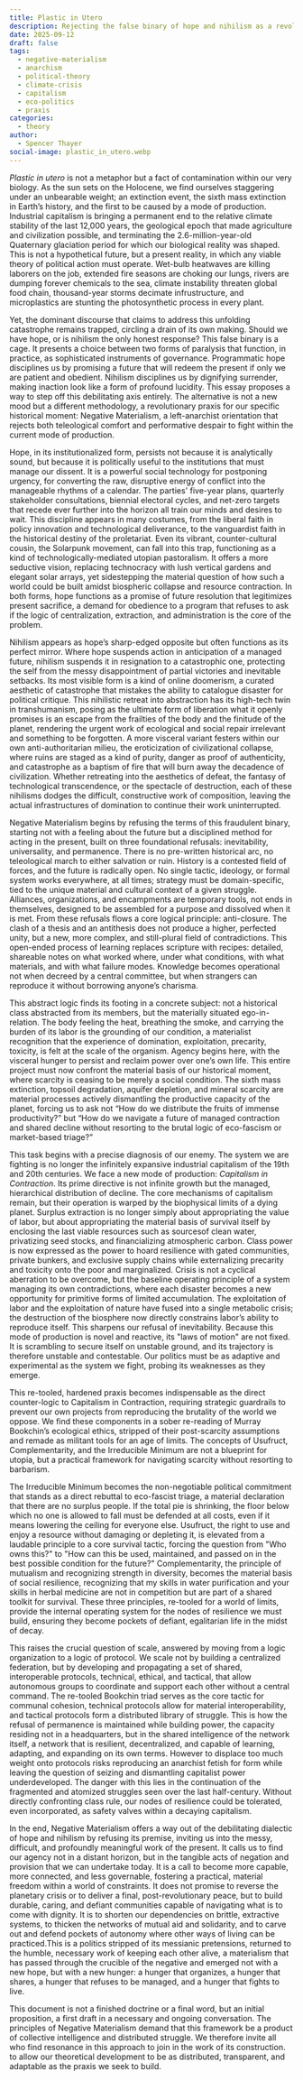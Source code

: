```yaml
---
title: Plastic in Utero
description: Rejecting the false binary of hope and nihilism as a revolutionary praxis for an age of ecological collapse
date: 2025-09-12
draft: false
tags:
  - negative-materialism
  - anarchism
  - political-theory
  - climate-crisis
  - capitalism
  - eco-politics
  - praxis
categories:
  - theory
author:
  - Spencer Thayer
social-image: plastic_in_utero.webp
---
```

_Plastic in utero_ is not a metaphor but a fact of contamination within our very biology. As the sun sets on the Holocene, we find ourselves staggering under an unbearable weight; an extinction event, the sixth mass extinction in Earth’s history, and the first to be caused by a mode of production. Industrial capitalism is bringing a permanent end to the relative climate stability of the last 12,000 years, the geological epoch that made agriculture and civilization possible, and terminating the 2.6-million-year-old Quaternary glaciation period for which our biological reality was shaped. This is not a hypothetical future, but a present reality, in which any viable theory of political action must operate. Wet-bulb heatwaves are killing laborers on the job, extended fire seasons are choking our lungs, rivers are dumping forever chemicals to the sea, climate instability threaten global food chain, thousand-year storms decimate infrustructure, and microplastics are stunting the photosynthetic process in every plant.

Yet, the dominant discourse that claims to address this unfolding catastrophe remains trapped, circling a drain of its own making. Should we have hope, or is nihilism the only honest response? This false binary is a cage. It presents a choice between two forms of paralysis that function, in practice, as sophisticated instruments of governance. Programmatic hope disciplines us by promising a future that will redeem the present if only we are patient and obedient. Nihilism disciplines us by dignifying surrender, making inaction look like a form of profound lucidity. This essay proposes a way to step off this debilitating axis entirely. The alternative is not a new mood but a different methodology, a revolutionary praxis for our specific historical moment: Negative Materialism, a left-anarchist orientation that rejects both teleological comfort and performative despair to fight within the current mode of production.

Hope, in its institutionalized form, persists not because it is analytically sound, but because it is politically useful to the institutions that must manage our dissent. It is a powerful social technology for postponing urgency, for converting the raw, disruptive energy of conflict into the manageable rhythms of a calendar. The parties' five-year plans, quarterly stakeholder consultations, biennial electoral cycles, and net-zero targets that recede ever further into the horizon all train our minds and desires to wait. This discipline appears in many costumes, from the liberal faith in policy innovation and technological deliverance, to the vanguardist faith in the historical destiny of the proletariat. Even its vibrant, counter-cultural cousin, the Solarpunk movement, can fall into this trap, functioning as a kind of technologically-mediated utopian pastoralism. It offers a more seductive vision, replacing technocracy with lush vertical gardens and elegant solar arrays, yet sidestepping the material question of how such a world could be built amidst biospheric collapse and resource contraction. In both forms, hope functions as a promise of future resolution that legitimizes present sacrifice, a demand for obedience to a program that refuses to ask if the logic of centralization, extraction, and administration is the core of the problem.

Nihilism appears as hope’s sharp-edged opposite but often functions as its perfect mirror. Where hope suspends action in anticipation of a managed future, nihilism suspends it in resignation to a catastrophic one, protecting the self from the messy disappointment of partial victories and inevitable setbacks. Its most visible form is a kind of online doomerism, a curated aesthetic of catastrophe that mistakes the ability to catalogue disaster for political critique. This nihilistic retreat into abstraction has its high-tech twin in transhumanism, posing as the ultimate form of liberation what it openly promises is an escape from the frailties of the body and the finitude of the planet, rendering the urgent work of ecological and social repair irrelevant and something to be forgotten. A more visceral variant festers within our own anti-authoritarian milieu, the eroticization of civilizational collapse, where ruins are staged as a kind of purity, danger as proof of authenticity, and catastrophe as a baptism of fire that will burn away the decadence of civilization. Whether retreating into the aesthetics of defeat, the fantasy of technological transcendence, or the spectacle of destruction, each of these nihilisms dodges the difficult, constructive work of composition, leaving the actual infrastructures of domination to continue their work uninterrupted.

Negative Materialism begins by refusing the terms of this fraudulent binary, starting not with a feeling about the future but a disciplined method for acting in the present, built on three foundational refusals: inevitability, universality, and permanence. There is no pre-written historical arc, no teleological march to either salvation or ruin. History is a contested field of forces, and the future is radically open. No single tactic, ideology, or formal system works everywhere, at all times; strategy must be domain-specific, tied to the unique material and cultural context of a given struggle. Alliances, organizations, and encampments are temporary tools, not ends in themselves, designed to be assembled for a purpose and dissolved when it is met. From these refusals flows a core logical principle: anti-closure. The clash of a thesis and an antithesis does not produce a higher, perfected unity, but a new, more complex, and still-plural field of contradictions. This open-ended process of learning replaces scripture with recipes: detailed, shareable notes on what worked where, under what conditions, with what materials, and with what failure modes. Knowledge becomes operational not when decreed by a central committee, but when strangers can reproduce it without borrowing anyone’s charisma.

This abstract logic finds its footing in a concrete subject: not a historical class abstracted from its members, but the materially situated ego-in-relation. The body feeling the heat, breathing the smoke, and carrying the burden of its labor is the grounding of our condition, a materialist recognition that the experience of domination, exploitation, precarity, toxicity, is felt at the scale of the organism. Agency begins here, with the visceral hunger to persist and reclaim power over one’s own life. This entire project must now confront the material basis of our historical moment, where scarcity is ceasing to be merely a social condition. The sixth mass extinction, topsoil degradation, aquifer depletion, and mineral scarcity are material processes actively dismantling the productive capacity of the planet, forcing us to ask not “How do we distribute the fruits of immense productivity?” but “How do we navigate a future of managed contraction and shared decline without resorting to the brutal logic of eco-fascism or market-based triage?”

This task begins with a precise diagnosis of our enemy. The system we are fighting is no longer the infinitely expansive industrial capitalism of the 19th and 20th centuries. We face a new mode of production: _Capitalism in Contraction_. Its prime directive is not infinite growth but the managed, hierarchical distribution of decline. The core mechanisms of capitalism remain, but their operation is warped by the biophysical limits of a dying planet. Surplus extraction is no longer simply about appropriating the value of labor, but about appropriating the material basis of survival itself by enclosing the last viable resources such as sourcesof clean water, privatizing seed stocks, and financializing atmospheric carbon. Class power is now expressed as the power to hoard resilience with gated communities, private bunkers, and exclusive supply chains while externalizing precarity and toxicity onto the poor and marginalized. Crisis is not a cyclical aberration to be overcome, but the baseline operating principle of a system managing its own contradictions, where each disaster becomes a new opportunity for primitive forms of limited accumulation. The exploitation of labor and the exploitation of nature have fused into a single metabolic crisis; the destruction of the biosphere now directly constrains labor’s ability to reproduce itself. This sharpens our refusal of inevitability. Because this mode of production is novel and reactive, its "laws of motion" are not fixed. It is scrambling to secure itself on unstable ground, and its trajectory is therefore unstable and contestable. Our politics must be as adaptive and experimental as the system we fight, probing its weaknesses as they emerge.

This re-tooled, hardened praxis becomes indispensable as the direct counter-logic to Capitalism in Contraction, requiring strategic guardrails to prevent our own projects from reproducing the brutality of the world we oppose. We find these components in a sober re-reading of Murray Bookchin’s ecological ethics, stripped of their post-scarcity assumptions and remade as militant tools for an age of limits. The concepts of Usufruct, Complementarity, and the Irreducible Minimum are not a blueprint for utopia, but a practical framework for navigating scarcity without resorting to barbarism.

The Irreducible Minimum becomes the non-negotiable political commitment that stands as a direct rebuttal to eco-fascist triage, a material declaration that there are no surplus people. If the total pie is shrinking, the floor below which no one is allowed to fall must be defended at all costs, even if it means lowering the ceiling for everyone else. Usufruct, the right to use and enjoy a resource without damaging or depleting it, is elevated from a laudable principle to a core survival tactic, forcing the question from "Who owns this?" to "How can this be used, maintained, and passed on in the best possible condition for the future?" Complementarity, the principle of mutualism and recognizing strength in diversity, becomes the material basis of social resilience, recognizing that my skills in water purification and your skills in herbal medicine are not in competition but are part of a shared toolkit for survival. These three principles, re-tooled for a world of limits, provide the internal operating system for the nodes of resilience we must build, ensuring they become pockets of defiant, egalitarian life in the midst of decay.

This raises the crucial question of scale, answered by moving from a logic organization to a logic of protocol. We scale not by building a centralized federation, but by developing and propagating a set of shared, interoperable protocols, technical, ethical, and tactical, that allow autonomous groups to coordinate and support each other without a central command. The re-tooled Bookchin triad serves as the core tactic for communal cohesion, technical protocols allow for material interoperability, and tactical protocols form a distributed library of struggle. This is how the refusal of permanence is maintained while building power, the capacity residing not in a headquarters, but in the shared intelligence of the network itself, a network that is resilient, decentralized, and capable of learning, adapting, and expanding on its own terms. However to displace too much weight onto protocols risks reproducing an anarchist fetish for form while leaving the question of seizing and dismantling capitalist power underdeveloped. The danger with this lies in the continuation of the fragmented and atomized struggles seen over the last half-century. Without directly confronting class rule, our nodes of resilience could be tolerated, even incorporated, as safety valves within a decaying capitalism.

In the end, Negative Materialism offers a way out of the debilitating dialectic of hope and nihilism by refusing its premise, inviting us into the messy, difficult, and profoundly meaningful work of the present. It calls us to find our agency not in a distant horizon, but in the tangible acts of negation and provision that we can undertake today. It is a call to become more capable, more connected, and less governable, fostering a practical, material freedom within a world of constraints. It does not promise to reverse the planetary crisis or to deliver a final, post-revolutionary peace, but to build durable, caring, and defiant communities capable of navigating what is to come with dignity. It is to shorten our dependencies on brittle, extractive systems, to thicken the networks of mutual aid and solidarity, and to carve out and defend pockets of autonomy where other ways of living can be practiced.This is a politics stripped of its messianic pretensions, returned to the humble, necessary work of keeping each other alive, a materialism that has passed through the crucible of the negative and emerged not with a new hope, but with a new hunger: a hunger that organizes, a hunger that shares, a hunger that refuses to be managed, and a hunger that fights to live.

This document is not a finished doctrine or a final word, but an initial proposition, a first draft in a necessary and ongoing conversation. The principles of Negative Materialism demand that this framework be a product of collective intelligence and distributed struggle. We therefore invite all who find resonance in this approach to join in the work of its construction. to allow our theoretical development to be as distributed, transparent, and adaptable as the praxis we seek to build.